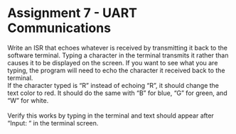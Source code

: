 # Assignment 7 - UART Communications
Write an ISR that echoes whatever is received by transmitting it back to the software terminal. Typing a character in the terminal transmits it rather than causes it to be displayed on the screen. If you want to see what you are typing, the program will need to echo the character it received back to the terminal.<br />
If the character typed is “R” instead of echoing “R”, it should change the text color to red. It should do the same with “B” for blue, “G” for green, and “W” for white.<br /><br />
Verify this works by typing in the terminal and text should appear after “Input: “ in the terminal screen.
